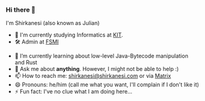 ### Hi there 👋
I'm Shirkanesi (also known as Julian)

- 🔭 I'm currently studying Informatics at [KIT](https://cs.kit.edu/).
- 🛠️ Admin at [FSMI](https://fsmi.uni-karlsruhe.de/)
<!-- This comment splits the list! --> 
- 🌱 I’m currently learning about low-level Java-Bytecode manipulation and Rust
- 💬 Ask me about **anything**. However, I might not be able to help :)
- 📫 How to reach me: shirkanesi@shirkanesi.com or via [Matrix](https://matrix.to/#/@shirkanesi:shirkanesi.com)
- 😄 Pronouns: he/him (call me what you want, I'll complain if I don't like it)
- ⚡ Fun fact: I've no clue what I am doing here...

<!--
**Shirkanesi/Shirkanesi** is a ✨ _special_ ✨ repository because its `README.md` (this file) appears on your GitHub profile.

Here are some ideas to get you started:

- 🔭 I’m currently working on ...
- 🌱 I’m currently learning ...
- 👯 I’m looking to collaborate on ...
- 🤔 I’m looking for help with ...
- 💬 Ask me about ...
- 📫 How to reach me: ...
- 😄 Pronouns: ...
- ⚡ Fun fact: ...
-->

